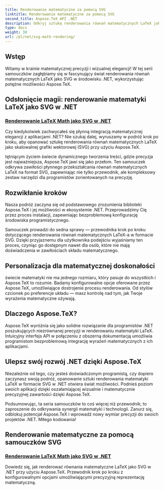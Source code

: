 ```yaml
---
title: Renderowanie matematyczne za pomocą SVG
linktitle: Renderowanie matematyczne za pomocą SVG
second_title: Aspose.TeX API .NET
description: Odkryj sztukę renderowania równań matematycznych LaTeX jako SVG w .NET z Aspose.TeX. Uwolnij precyzję dzięki konfigurowalnym opcjom zapewniającym matematyczną perfekcję.
type: docs
weight: 30
url: /pl/net/svg-math-rendering/
---
```

## Wstęp

Witamy w krainie matematycznej precyzji i wizualnej elegancji! W tej serii samouczków zagłębiamy się w fascynujący świat renderowania równań matematycznych LaTeX jako SVG w środowisku .NET, wykorzystując potężne możliwości Aspose.TeX. 

## Odsłonięcie magii: renderowanie matematyki LaTeX jako SVG w .NET

### [Renderowanie LaTeX Math jako SVG w .NET](./render-latex-math-svg/)

Czy kiedykolwiek zachwycałeś się płynną integracją matematycznej elegancji z aplikacjami .NET? Nie szukaj dalej, wyruszamy w podróż krok po kroku, aby opanować sztukę renderowania równań matematycznych LaTeX jako skalowalnej grafiki wektorowej (SVG) przy użyciu Aspose.TeX.

tętniącym życiem świecie dynamicznego tworzenia treści, gdzie precyzja jest najważniejsza, Aspose.TeX jawi się jako przełom. Ten samouczek odkrywa zawiłości płynnego przekształcania równań matematycznych LaTeX na format SVG, zapewniając nie tylko przewodnik, ale kompleksowy zestaw narzędzi dla programistów zorientowanych na precyzję.

## Rozwikłanie kroków

Nasza podróż zaczyna się od podstawowego zrozumienia biblioteki Aspose.TeX i jej możliwości w ekosystemie .NET. Przeprowadzimy Cię przez proces instalacji, zapewniając bezproblemową konfigurację środowiska programistycznego.

Samouczek prowadzi do sedna sprawy — przewodnika krok po kroku dotyczącego renderowania równań matematycznych LaTeX-a w formacie SVG. Dzięki przyjaznemu dla użytkownika podejściu wyjaśniamy ten proces, czyniąc go dostępnym nawet dla osób, które nie mają doświadczenia w zawiłościach składu matematycznego.

## Personalizacja dla matematycznej doskonałości

świecie matematyki nie ma jednego rozmiaru, który pasuje do wszystkich i Aspose.TeX to rozumie. Badamy konfigurowalne opcje oferowane przez Aspose.TeX, umożliwiające dostrojenie procesu renderowania. Od stylów czcionek po preferencje układu — masz kontrolę nad tym, jak Twoje wyrażenia matematyczne ożywają.

## Dlaczego Aspose.TeX?

Aspose.TeX wyróżnia się jako solidne rozwiązanie dla programistów .NET poszukujących niezrównanej precyzji w renderowaniu matematyki LaTeX. Intuicyjny interfejs API w połączeniu z obszerną dokumentacją umożliwia programistom bezproblemową integrację wyrażeń matematycznych z ich aplikacjami.

## Ulepsz swój rozwój .NET dzięki Aspose.TeX

Niezależnie od tego, czy jesteś doświadczonym programistą, czy dopiero zaczynasz swoją podróż, opanowanie sztuki renderowania matematyki LaTeX w formacie SVG w .NET otwiera świat możliwości. Podnieś poziom swoich aplikacji dzięki oszałamiającej wizualnie i matematycznie precyzyjnej zawartości dzięki Aspose.TeX.

Podsumowując, ta seria samouczków to coś więcej niż przewodnik; to zaproszenie do odkrywania synergii matematyki i technologii. Zanurz się, odblokuj potencjał Aspose.TeX i wprowadź nowy wymiar precyzji do swoich projektów .NET. Miłego kodowania!
## Renderowanie matematyczne za pomocą samouczków SVG
### [Renderowanie LaTeX Math jako SVG w .NET](./render-latex-math-svg/)
Dowiedz się, jak renderować równania matematyczne LaTeX jako SVG w .NET przy użyciu Aspose.TeX. Przewodnik krok po kroku z konfigurowalnymi opcjami umożliwiającymi precyzyjną reprezentację matematyczną.